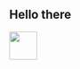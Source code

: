 <h2>Hello there</h2> 

 <img height="50em" src="https://4.bp.blogspot.com/-iatQylvXxK8/V1Lr3PJtDSI/AAAAAAAAEyM/haCBC3bPXpcdW0tmxgpDJdxvSd_EuSLPACLcB/s1600/obiwwa.png"/>

<!--
**FelipeTHiga/felipeThiga** is a ✨ _special_ ✨ repository because its `README.md` (this file) appears on your GitHub profile.

Here are some ideas to get you started:

- 🔭 I’m currently working on ...
- 🌱 I’m currently learning ...
- 👯 I’m looking to collaborate on ...
- 🤔 I’m looking for help with ...
- 💬 Ask me about ...
- 📫 How to reach me: ...
- 😄 Pronouns: ...
- ⚡ Fun fact: ...
-->
